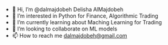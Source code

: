 - 👋 Hi, I’m @dalmajdobeh Delisha AlMajdobeh
- 👀 I’m interested in Python for Finance, Algorithmic Trading
- 🌱 I’m currently learning about Maching Learning for Trading
- 💞️ I’m looking to collaborate on ML models
- 📫 How to reach me dalmajdobeh@gmail.com


